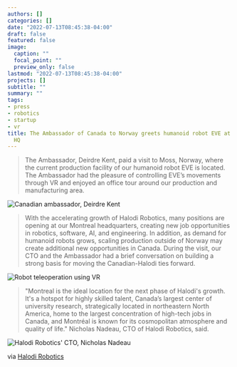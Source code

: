 ```yaml
---
authors: []
categories: []
date: "2022-07-13T08:45:38-04:00"
draft: false
featured: false
image:
  caption: ""
  focal_point: ""
  preview_only: false
lastmod: "2022-07-13T08:45:38-04:00"
projects: []
subtitle: ""
summary: ""
tags:
- press
- robotics
- startup
- vr
title: The Ambassador of Canada to Norway greets humanoid robot EVE at Halodi Robotics
  HQ
---
```


> The Ambassador, Deirdre Kent, paid a visit to Moss, Norway, where the current production facility of our humanoid robot EVE is located. The Ambassador had the pleasure of controlling EVE’s movements through VR and enjoyed an office tour around our production and manufacturing area.

![Canadian ambassador, Deirdre Kent](_DSC2456.jpg)

> With the accelerating growth of Halodi Robotics, many positions are opening at our Montreal headquarters, creating new job opportunities in robotics, software, AI, and engineering. In addition, as demand for humanoid robots grows, scaling production outside of Norway may create additional new opportunities in Canada. During the visit, our CTO and the Ambassador had a brief conversation on building a strong basis for moving the Canadian-Halodi ties forward.

![Robot teleoperation using VR](_DSC2460.jpg)

> "Montreal is the ideal location for the next phase of Halodi's growth. It's a hotspot for highly skilled talent, Canada’s largest center of university research, strategically located in northeastern North America, home to the largest concentration of high-tech jobs in Canada, and Montréal is known for its cosmopolitan atmosphere and quality of life." Nicholas Nadeau, CTO of Halodi Robotics, said.

![Halodi Robotics' CTO, Nicholas Nadeau](_DSC2622.jpg)

via [Halodi Robotics](https://www.halodi.com/press-releases/the-ambassador-of-canada-to-norway-greets-humanoid-robot-eve-at-halodi-robotics-hq)
